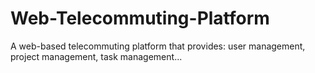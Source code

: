 # Web-Telecommuting-Platform
A web-based telecommuting platform that provides: user management, project management, task management...
